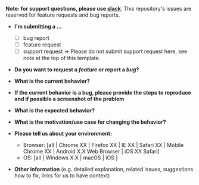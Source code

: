 **Note: for support questions, please use [slack](https://slack.flow.ai)**. This repository's issues are reserved for feature requests and bug reports.



* **I'm submitting a ...**
  - [ ] bug report
  - [ ] feature request
  - [ ] support request => Please do not submit support request here, see note at the top of this template.

* **Do you want to request a *feature* or report a *bug*?**



* **What is the current behavior?**



* **If the current behavior is a bug, please provide the steps to reproduce and if possible a screenshot of the problem**



* **What is the expected behavior?**



* **What is the motivation/use case for changing the behavior?**



* **Please tell us about your environment:**
  
  - Browser: [all | Chrome XX | Firefox XX | IE XX | Safari XX | Mobile Chrome XX | Android X.X Web Browser | iOS XX Safari]
  - OS: [all | Windows X.X | macOS | iOS ]


* **Other information** (e.g. detailed explanation, related issues, suggestions how to fix, links for us to have context)
